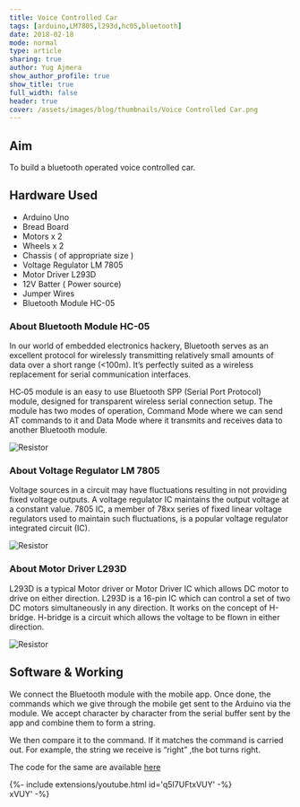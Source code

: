 ```yaml
---
title: Voice Controlled Car
tags: [arduino,LM7805,l293d,hc05,bluetooth]
date: 2018-02-18
mode: normal
type: article
sharing: true
author: Yug Ajmera
show_author_profile: true
show_title: true
full_width: false
header: true
cover: /assets/images/blog/thumbnails/Voice Controlled Car.png
---
```

## Aim
To build a bluetooth operated voice controlled car.

<!--more-->

## Hardware Used
- Arduino Uno
- Bread Board
- Motors x 2
- Wheels x 2
- Chassis ( of appropriate size )
- Voltage Regulator LM 7805
- Motor Driver L293D
- 12V Batter ( Power source)
- Jumper Wires
- Bluetooth Module HC-05

### About Bluetooth Module HC-05
In our world of embedded electronics hackery, Bluetooth serves as an excellent protocol for wirelessly transmitting relatively small amounts of data over a short range (<100m). It’s perfectly suited as a wireless replacement for serial communication interfaces.

HC‐05 module is an easy to use Bluetooth SPP (Serial Port Protocol) module, designed for transparent wireless serial connection setup. The module has two modes of operation, Command Mode where we can send AT commands to it and Data Mode where it transmits and receives data to another Bluetooth module.

<img src="{{site.baseurl}}/assets/images/blog/Voice-Controlled-Car/1.png" alt="Resistor" width=auto height=auto>

### About Voltage Regulator LM 7805
Voltage sources in a circuit may have fluctuations resulting in not providing fixed voltage outputs. A voltage regulator IC maintains the output voltage at a constant value. 7805 IC, a member of 78xx series of fixed linear voltage regulators used to maintain such fluctuations, is a popular voltage regulator integrated circuit (IC).

<img src="{{site.baseurl}}/assets/images/blog/Voice-Controlled-Car/2.png" alt="Resistor" width=auto height=auto>

### About Motor Driver L293D
L293D is a typical Motor driver or Motor Driver IC which allows DC motor to drive on either direction. L293D is a 16-pin IC which can control a set of two DC motors simultaneously in any direction. It works on the concept of H-bridge. H-bridge is a circuit which allows the voltage to be flown in either direction.

<img src="{{site.baseurl}}/assets/images/blog/Voice-Controlled-Car/3.png" alt="Resistor" width=auto height=auto>

## Software & Working 
We connect the Bluetooth module with the mobile app. Once done, the commands which we give through the mobile get sent to the Arduino via the module. We accept character by character from the serial buffer sent by the app and combine them to form a string.

We then compare it to the command. If it matches the command is carried out. For example, the string we receive is “right” ,the bot turns right.

The code for the same are available [here]( http://yainnoware.blogspot.in/p/voice-controlled-car.html)

<div>{%- include extensions/youtube.html id='q5I7UFtxVUY' -%}</div>
xVUY' -%}</div>
